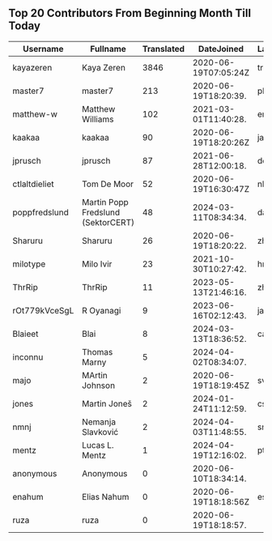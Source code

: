 ## Top 20 Contributors From Beginning Month Till Today ##
|Username|Fullname|Translated|DateJoined|Language|
|--------|--------|----------|----------|-------|
|kayazeren|Kaya Zeren|3846|2020-06-19T07:05:24Z|tr|
|master7|master7|213|2020-06-19T18:20:39.|pl|
|matthew-w|Matthew Williams|102|2021-03-01T11:40:28.|en_AU|
|kaakaa|kaakaa|90|2020-06-19T18:20:26Z|ja|
|jprusch|jprusch|87|2021-06-28T12:00:18.|de|
|ctlaltdieliet|Tom De Moor|52|2020-06-19T16:30:47Z|nl|
|poppfredslund|Martin Popp Fredslund (SektorCERT)|48|2024-03-11T08:34:34.|da|
|Sharuru|Sharuru|26|2020-06-19T18:20:22.|zh_Hans|
|milotype|Milo Ivir|23|2021-10-30T10:27:42.|hr|
|ThrRip|ThrRip|11|2023-05-13T21:46:16.|zh_Hans|
|rOt779kVceSgL|R Oyanagi|9|2023-06-16T02:12:43.|ja|
|Blaieet|Blai|8|2024-03-13T18:36:52.|ca|
|inconnu|Thomas Marny|5|2024-04-02T08:34:07.||
|majo|MArtin Johnson|2|2020-06-19T18:19:45Z|sv|
|jones|Martin Joneš|2|2024-01-24T11:12:59.|cs|
|nmnj|Nemanja Slavković|2|2024-04-03T11:48:55.|sr|
|mentz|Lucas L. Mentz|1|2024-04-19T12:16:02.|pt_BR|
|anonymous|Anonymous|0|2020-06-10T18:34:14.||
|enahum|Elias  Nahum|0|2020-06-19T18:18:56Z|es|
|ruza|ruza|0|2020-06-19T18:18:57.||
